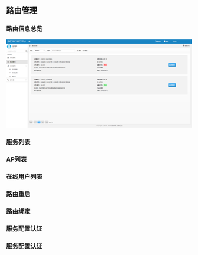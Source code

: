 ## 路由管理

### 路由信息总览
![Alt text](/images/router_list.png)

### 服务列表

### AP列表

### 在线用户列表

### 路由重启

### 路由绑定

### 服务配置认证

### 服务配置认证